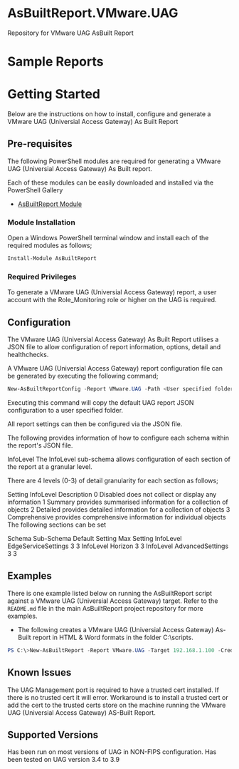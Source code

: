 # AsBuiltReport.VMware.UAG
Repository for VMware UAG AsBuilt Report


# Sample Reports

<Coming Soon>

# Getting Started

Below are the instructions on how to install, configure and generate a VMware UAG (Universial Access Gateway) As Built Report

## Pre-requisites
The following PowerShell modules are required for generating a VMware UAG (Universial Access Gateway) As Built report.

Each of these modules can be easily downloaded and installed via the PowerShell Gallery 

- [AsBuiltReport Module](https://www.powershellgallery.com/packages/AsBuiltReport/)

### Module Installation

Open a Windows PowerShell terminal window and install each of the required modules as follows;
```powershell
Install-Module AsBuiltReport
```

### Required Privileges

To generate a VMware UAG (Universial Access Gateway) report, a user account with the Role_Monitoring role or higher on the UAG is required.

## Configuration

The VMware UAG (Universial Access Gateway) As Built Report utilises a JSON file to allow configuration of report information, options, detail and healthchecks.

A VMware UAG (Universial Access Gateway) report configuration file can be generated by executing the following command;
```powershell
New-AsBuiltReportConfig -Report VMware.UAG -Path <User specified folder> -Name <Optional>
```

Executing this command will copy the default UAG report JSON configuration to a user specified folder.

All report settings can then be configured via the JSON file.

The following provides information of how to configure each schema within the report's JSON file.

InfoLevel
The InfoLevel sub-schema allows configuration of each section of the report at a granular level.

There are 4 levels (0-3) of detail granularity for each section as follows;

Setting	InfoLevel	Description
0	Disabled	does not collect or display any information
1	Summary	provides summarised information for a collection of objects
2	Detailed	provides detailed information for a collection of objects
3	Comprehensive	provides comprehensive information for individual objects
The following sections can be set

Schema	    Sub-Schema	            Default Setting     Max Setting
InfoLevel	EdgeServiceSettings     3                   3
InfoLevel	Horizon	                3                   3
InfoLevel	AdvancedSettings        3                   3


## Examples
There is one example listed below on running the AsBuiltReport script against a VMware UAG (Universial Access Gateway) target. Refer to the `README.md` file in the main AsBuiltReport project repository for more examples.

- The following creates a VMware UAG (Universial Access Gateway) As-Built report in HTML & Word formats in the folder C:\scripts\.
```powershell
PS C:\>New-AsBuiltReport -Report VMware.UAG -Target 192.168.1.100 -Credential (Get-Credential) -Format HTML,Word -OutputPath C:\scripts\
```

## Known Issues
The UAG Management port is required to have a trusted cert installed. If there is no trusted cert it will error. Workaround is to install a trusted cert or add the cert to the trusted certs store on the machine running the VMware UAG (Universial Access Gateway) AS-Built Report.

## Supported Versions
Has been run on most versions of UAG in NON-FIPS configuration. Has been tested on UAG version 3.4 to 3.9